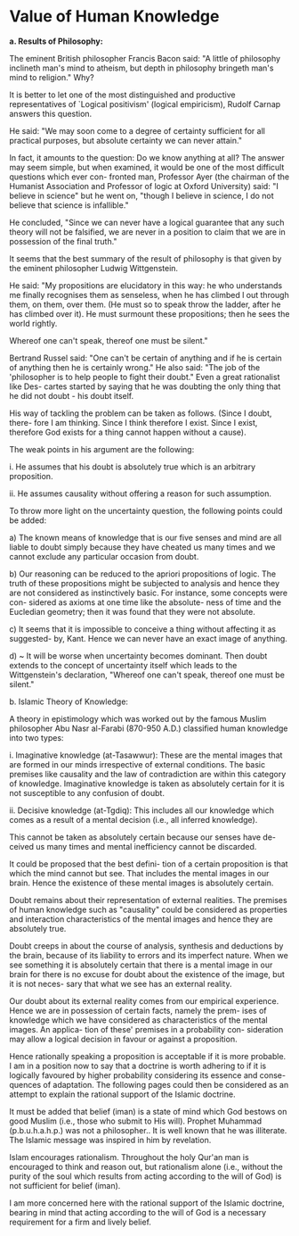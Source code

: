 Value of Human Knowledge
========================

**a. Results of Philosophy:**

The eminent British philosopher Francis Bacon said: "A little of
philosophy inclineth man's mind to atheism, but depth in philosophy
bringeth man's mind to religion." Why?

It is better to let one of the most distinguished and productive
representatives of \`Logical positivism' (logical empiricism), Rudolf
Carnap answers this question.

He said: "We may soon come to a degree of certainty sufficient for all
practical purposes, but absolute certainty we can never attain."

In fact, it amounts to the question: Do we know anything at all? The
answer may seem simple, but when examined, it would be one of the most
difficult questions which ever con- fronted man, Professor Ayer (the
chairman of the Humanist Association and Professor of logic at Oxford
University) said: "I believe in science" but he went on, "though I
believe in science, I do not believe that science is infallible."

He concluded, "Since we can never have a logical guarantee that any
such theory will not be falsified, we are never in a position to claim
that we are in possession of the final truth."

It seems that the best summary of the result of philosophy is that
given by the eminent philosopher Ludwig Wittgenstein.

He said: "My propositions are elucidatory in this way: he who
understands me finally recognises them as senseless, when he has climbed
l out through them, on them, over them. (He must so to speak throw the
ladder, after he has climbed over it). He must surmount these
propositions; then he sees the world rightly.

Whereof one can't speak, thereof one must be silent."

Bertrand Russel said: "One can't be certain of anything and if he is
certain of anything then he is certainly wrong." He also said: "The job
of the 'philosopher is to help people to fight their doubt." Even a
great rationalist like Des- cartes started by saying that he was
doubting the only thing that he did not doubt - his doubt itself.

His way of tackling the problem can be taken as follows. (Since I
doubt, there- fore I am thinking. Since I think therefore I exist. Since
I exist, therefore God exists for a thing cannot happen without a
cause).

The weak points in his argument are the following:

i. He assumes that his doubt is absolutely true which is an arbitrary
proposition.

ii. He assumes causality without offering a reason for such
assumption.

To throw more light on the uncertainty question, the following points
could be added:

a) The known means of knowledge that is our five senses and mind are
all liable to doubt simply because they have cheated us many times and
we cannot exclude any particular occasion from doubt.

b) Our reasoning can be reduced to the apriori propositions of logic.
The truth of these propositions might be subjected to analysis and hence
they are not considered as instinctively basic. For instance, some
concepts were con- sidered as axioms at one time like the absolute- ness
of time and the Eucledian geometry; then it was found that they were not
absolute.

c) It seems that it is impossible to conceive a thing without affecting
it as suggested- by, Kant. Hence we can never have an exact image of
anything.

d) ~ It will be worse when uncertainty becomes dominant. Then doubt
extends to the concept of uncertainty itself which leads to the
Wittgenstein's declaration, "Whereof one can't speak, thereof one must
be silent."

b. Islamic Theory of Knowledge:

A theory in epistimology which was worked out by the famous Muslim
philosopher Abu Nasr al-Farabi (870-950 A.D.) classified human knowledge
into two types:

i. Imaginative knowledge (at-Tasawwur): These are the mental images
that are formed in our minds irrespective of external conditions. The
basic premises like causality and the law of contradiction are within
this category of knowledge. Imaginative knowledge is taken as absolutely
certain for it is not susceptible to any confusion of doubt.

ii. Decisive knowledge (at-Tgdiq): This includes all our knowledge
which comes as a result of a mental decision (i.e., all inferred
knowledge).

This cannot be taken as absolutely certain because our senses have de-
ceived us many times and mental inefficiency cannot be discarded.

It could be proposed that the best defini- tion of a certain
proposition is that which the mind cannot but see. That includes the
mental images in our brain. Hence the existence of these mental images
is absolutely certain.

Doubt remains about their representation of external realities. The
premises of human knowledge such as "causality" could be considered as
properties and interaction characteristics of the mental images and
hence they are absolutely true.

Doubt creeps in about the course of analysis, synthesis and deductions
by the brain, because of its liability to errors and its imperfect
nature. When we see something it is absolutely certain that there is a
mental image in our brain for there is no excuse for doubt about the
existence of the image, but it is not neces- sary that what we see has
an external reality.

Our doubt about its external reality comes from our empirical
experience. Hence we are in possession of certain facts, namely the
prem- ises of knowledge which we have considered as characteristics of
the mental images. An applica- tion of these' premises in a probability
con- sideration may allow a logical decision in favour or against a
proposition.

Hence rationally speaking a proposition is acceptable if it is more
probable. I am in a position now to say that a doctrine is worth
adhering to if it is logically favoured by higher probability
considering its essence and conse- quences of adaptation. The following
pages could then be considered as an attempt to explain the rational
support of the Islamic doctrine.

It must be added that belief (iman) is a state of mind which God
bestows on good Muslim (i.e., those who submit to His will). Prophet
Muhammad (p.b.u.h.a.h.p.) was not a philosopher.. It is well known that
he was illiterate. The Islamic message was inspired in him by
revelation.

Islam encourages rationalism. Throughout the holy Qur'an man is
encouraged to think and reason out, but rationalism alone (i.e., without
the purity of the soul which results from acting according to the will
of God) is not sufficient for belief (iman).

I am more concerned here with the rational support of the Islamic
doctrine, bearing in mind that acting according to the will of God is a
necessary requirement for a firm and lively belief.


